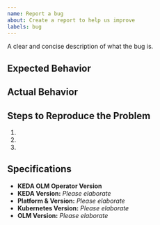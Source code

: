 ```yaml
---
name: Report a bug
about: Create a report to help us improve
labels: bug
---
```


A clear and concise description of what the bug is.

## Expected Behavior


## Actual Behavior


## Steps to Reproduce the Problem

  1.
  2.
  3.

## Specifications

  - **KEDA OLM Operator Version**
  - **KEDA Version:** *Please elaborate*
  - **Platform & Version:** *Please elaborate*
  - **Kubernetes Version:** *Please elaborate*
  - **OLM Version:** *Please elaborate*
